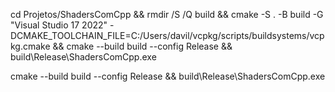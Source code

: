 cd Projetos/ShadersComCpp && rmdir /S /Q build && cmake -S . -B build -G "Visual Studio 17 2022" -DCMAKE_TOOLCHAIN_FILE=C:/Users/davil/vcpkg/scripts/buildsystems/vcpkg.cmake && cmake --build build --config Release && build\Release\ShadersComCpp.exe 


cmake --build build --config Release && build\Release\ShadersComCpp.exe